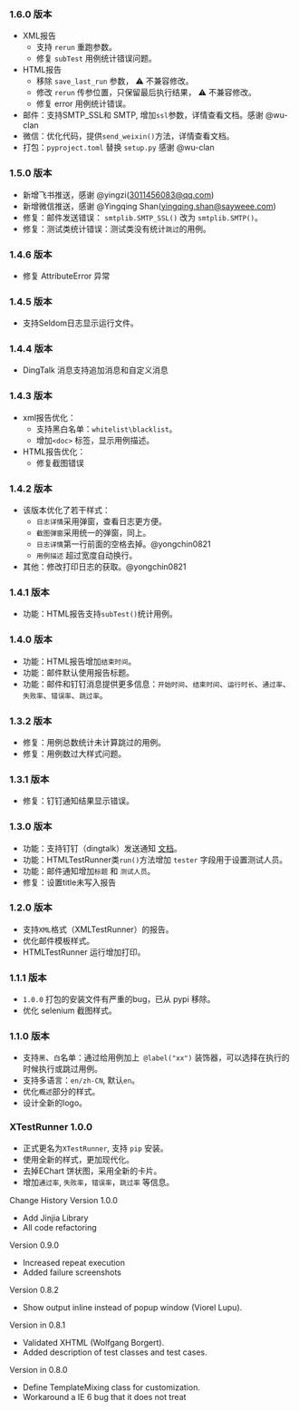 ### 1.6.0 版本
* XML报告
  * 支持 `rerun` 重跑参数。
  * 修复 `subTest` 用例统计错误问题。
* HTML报告
  * 移除 `save_last_run` 参数， ⚠️ 不兼容修改。
  * 修改 `rerun` 传参位置，只保留最后执行结果， ⚠️ 不兼容修改。
  * 修复 error 用例统计错误。
* 邮件：支持SMTP_SSL和 SMTP, 增加`ssl`参数，详情查看文档。感谢 @wu-clan
* 微信：优化代码，提供`send_weixin()`方法，详情查看文档。
* 打包：`pyproject.toml` 替换 `setup.py` 感谢 @wu-clan

### 1.5.0 版本

* 新增飞书推送，感谢 @yingzi(3011456083@qq.com)
* 新增微信推送，感谢 @Yingqing Shan(yingqing.shan@sayweee.com)
* 修复：邮件发送错误： `smtplib.SMTP_SSL()` 改为 `smtplib.SMTP()`。
* 修复：测试类统计错误：测试类没有统计`跳过`的用例。

### 1.4.6 版本

* 修复 AttributeError 异常

### 1.4.5 版本

* 支持Seldom日志显示运行文件。

### 1.4.4 版本

* DingTalk 消息支持追加消息和自定义消息

### 1.4.3 版本

* xml报告优化：
  * 支持黑白名单：`whitelist\blacklist`。
  * 增加`<doc>` 标签，显示用例描述。
* HTML报告优化：
  * 修复截图错误

### 1.4.2 版本

* 该版本优化了若干样式：
  * `日志详情`采用弹窗，查看日志更方便。
  * `截图弹窗`采用统一的弹窗，同上。
  * `日志详情`第一行前面的空格去掉。@yongchin0821
  * `用例描述` 超过宽度自动换行。
* 其他：修改打印日志的获取。@yongchin0821

### 1.4.1 版本

* 功能：HTML报告支持`subTest()`统计用例。


### 1.4.0 版本

* 功能：HTML报告增加`结束时间`。
* 功能：邮件默认使用报告标题。
* 功能：邮件和钉钉消息提供更多信息：`开始时间`、`结束时间`、`运行时长`、`通过率`、`失败率`、`错误率`、`跳过率`。


### 1.3.2 版本

* 修复：用例总数统计未计算跳过的用例。
* 修复：用例数过大样式问题。

### 1.3.1 版本

* 修复：钉钉通知结果显示错误。

### 1.3.0 版本

* 功能：支持钉钉（dingtalk）发送通知 [文档](./docs/send_notice.md)。
* 功能：HTMLTestRunner类`run()`方法增加 `tester` 字段用于设置测试人员。
* 功能：邮件通知增加`标题` 和 `测试人员`。
* 修复：设置title未写入报告

### 1.2.0 版本

* 支持`XML`格式（XMLTestRunner）的报告。
* 优化邮件模板样式。
* HTMLTestRunner 运行增加打印。

### 1.1.1 版本

* `1.0.0` 打包的安装文件有严重的bug，已从 pypi 移除。
* 优化 selenium 截图样式。

### 1.1.0 版本

* 支持`黑`、`白`名单：通过给用例加上` @label("xx")` 装饰器，可以选择在执行的时候执行或跳过用例。
* 支持多语言：`en/zh-CN`, 默认`en`。
* 优化`概述`部分的样式。
* 设计全新的logo。

### XTestRunner 1.0.0

* 正式更名为`XTestRunner`, 支持 `pip` 安装。
* 使用全新的样式，更加现代化。
* 去掉EChart 饼状图，采用全新的卡片。
* 增加`通过率`, `失败率`，`错误率`，`跳过率` 等信息。

Change History
Version 1.0.0
* Add Jinjia Library
* All code refactoring

Version 0.9.0
* Increased repeat execution
* Added failure screenshots

Version 0.8.2
* Show output inline instead of popup window (Viorel Lupu).

Version in 0.8.1
* Validated XHTML (Wolfgang Borgert).
* Added description of test classes and test cases.

Version in 0.8.0
* Define TemplateMixing class for customization.
* Workaround a IE 6 bug that it does not treat <script> block as CDATA.

Version in 0.7.1
* Back port to Python 2.3 (Frank Horowitz).
* Fix missing scroll bars in detail log (Podi).